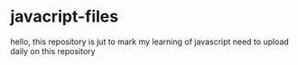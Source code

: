# javacript-files

hello, this repository is jut to mark my learning of javascript
need to upload daily on this repository
